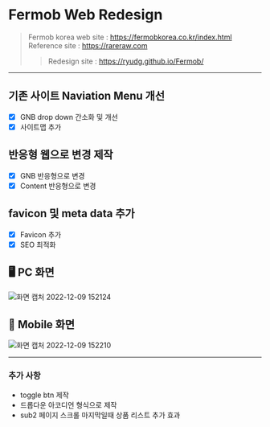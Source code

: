 # Fermob Web Redesign

> Fermob korea web site : https://fermobkorea.co.kr/index.html <br>
> Reference site : https://rareraw.com <br>
>> Redesign site : https://ryudg.github.io/Fermob/
--------------------
## 기존 사이트 Naviation Menu 개선
- [x] GNB drop down 간소화 및  개선
- [x] 사이트맵 추가 

## 반응형 웹으로 변경 제작
- [x] GNB 반응형으로 변경
- [x] Content 반응형으로 변경

## favicon 및 meta data 추가
- [x] Favicon 추가
- [x] SEO 최적화

## 🖥 PC 화면
![화면 캡처 2022-12-09 152124](https://user-images.githubusercontent.com/103430498/206638133-d6deeb73-5ca2-4c91-b3f7-43f4cf98c461.png)

## 📱 Mobile 화면
![화면 캡처 2022-12-09 152210](https://user-images.githubusercontent.com/103430498/206638141-2e5bcafa-2536-42b5-8228-4fea6b7b9104.png)

------------
### 추가 사항
- toggle btn 제작
- 드롭다운 아코디언 형식으로 제작
- sub2 페이지 스크롤 마지막일때 상품 리스트 추가 효과

